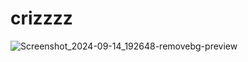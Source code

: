# crizzzz

![Screenshot_2024-09-14_192648-removebg-preview](https://github.com/user-attachments/assets/7180aff0-9076-4322-819d-5241b6407e94)
